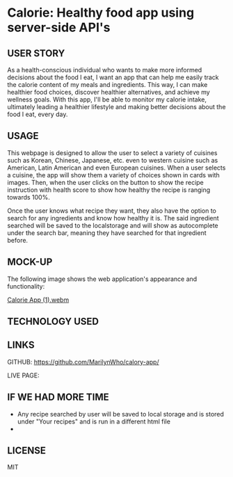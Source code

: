 # Calorie: Healthy food app using server-side API's

## USER STORY

As a health-conscious individual who wants to make more informed decisions about the food I eat, I want an app that can help me easily track the calorie content of my meals and ingredients. This way, I can make healthier food choices, discover healthier alternatives, and achieve my wellness goals. With this app, I'll be able to monitor my calorie intake, ultimately leading  a healthier lifestyle and making better decisions about the food I eat, every day.

## USAGE

This webpage is designed to allow the user to select a variety of cuisines such as Korean, Chinese, Japanese, etc. even to western cuisine such as American, Latin American and even European cuisines. When a user selects a cuisine, the app will show them a variety of choices shown in cards with images. Then, when the user clicks on the button to show the recipe instruction with health score to show how healthy the recipe is ranging towards 100%.

Once the user knows what recipe they want, they also have the option to search for any ingredients and know how healthy it is. The said ingredient searched will be saved to the localstorage and will show as autocomplete under the search bar, meaning they have searched for that ingredient before.

## MOCK-UP

The following image shows the web application's appearance and functionality:

[Calorie App (1).webm](https://user-images.githubusercontent.com/117319952/217357238-c5f643b3-7102-45a9-8609-28479171b764.webm)


## TECHNOLOGY USED

## LINKS

GITHUB: https://github.com/MarilynWho/calory-app/

LIVE PAGE: 


## IF WE HAD MORE TIME

* Any recipe searched by user will be saved to local storage and is stored under "Your recipes" and is run in a different html file
* 

## LICENSE
MIT

